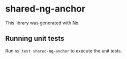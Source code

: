 # shared-ng-anchor

This library was generated with [Nx](https://nx.dev).

## Running unit tests

Run `nx test shared-ng-anchor` to execute the unit tests.
